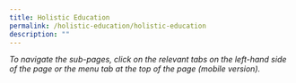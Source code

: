 ```yaml
---
title: Holistic Education
permalink: /holistic-education/holistic-education
description: ""
---
```

*To navigate the sub-pages, click on the relevant tabs on the left-hand side of the page or the menu tab at the top of the page (mobile version).*